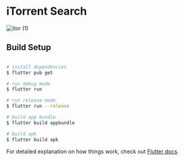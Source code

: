 # iTorrent Search
![itor (1)](https://user-images.githubusercontent.com/18023153/166229478-26081eb8-1141-45d3-9d9a-ab436a9e7692.png)

## Build Setup
``` bash

# install dependencies
$ flutter pub get

# run debug mode
$ flutter run

# run release mode
$ flutter run --release

# build app bundle
$ flutter build appbundle

# build apk
$ flutter build apk

```
For detailed explanation on how things work, check out [Flutter docs](https://flutter.dev/docs).
